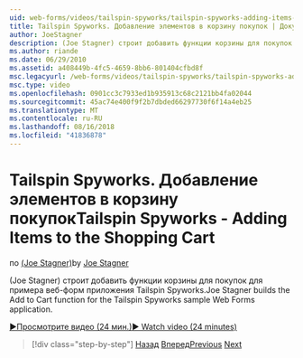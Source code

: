 ```yaml
---
uid: web-forms/videos/tailspin-spyworks/tailspin-spyworks-adding-items-to-the-shopping-cart
title: Tailspin Spyworks. Добавление элементов в корзину покупок | Документация Майкрософт
author: JoeStagner
description: (Joe Stagner) строит добавить функции корзины для покупок для примера веб-форм приложения Tailspin Spyworks.
ms.author: riande
ms.date: 06/29/2010
ms.assetid: a408449b-4fc5-4659-8bb6-801404cfbd8f
msc.legacyurl: /web-forms/videos/tailspin-spyworks/tailspin-spyworks-adding-items-to-the-shopping-cart
msc.type: video
ms.openlocfilehash: 0901cc3c7933ed1b935913c68c2121bb4fa02044
ms.sourcegitcommit: 45ac74e400f9f2b7dbded66297730f6f14a4eb25
ms.translationtype: MT
ms.contentlocale: ru-RU
ms.lasthandoff: 08/16/2018
ms.locfileid: "41836878"
---
```

<a name="tailspin-spyworks---adding-items-to-the-shopping-cart"></a><span data-ttu-id="072bb-103">Tailspin Spyworks. Добавление элементов в корзину покупок</span><span class="sxs-lookup"><span data-stu-id="072bb-103">Tailspin Spyworks - Adding Items to the Shopping Cart</span></span>
====================
<span data-ttu-id="072bb-104">по [(Joe Stagner)](https://github.com/JoeStagner)</span><span class="sxs-lookup"><span data-stu-id="072bb-104">by [Joe Stagner](https://github.com/JoeStagner)</span></span>

<span data-ttu-id="072bb-105">(Joe Stagner) строит добавить функции корзины для покупок для примера веб-форм приложения Tailspin Spyworks.</span><span class="sxs-lookup"><span data-stu-id="072bb-105">Joe Stagner builds the Add to Cart function for the Tailspin Spyworks sample Web Forms application.</span></span>

[<span data-ttu-id="072bb-106">&#9654;Просмотрите видео (24 мин.)</span><span class="sxs-lookup"><span data-stu-id="072bb-106">&#9654; Watch video (24 minutes)</span></span>](https://channel9.msdn.com/Blogs/ASP-NET-Site-Videos/tailspin-spyworks-adding-items-to-the-shopping-cart)

> [!div class="step-by-step"]
> <span data-ttu-id="072bb-107">[Назад](tailspin-spyworks-display-per-product-details.md)
> [Вперед](tailspin-spyworks-display-shopping-cart.md)</span><span class="sxs-lookup"><span data-stu-id="072bb-107">[Previous](tailspin-spyworks-display-per-product-details.md)
[Next](tailspin-spyworks-display-shopping-cart.md)</span></span>
